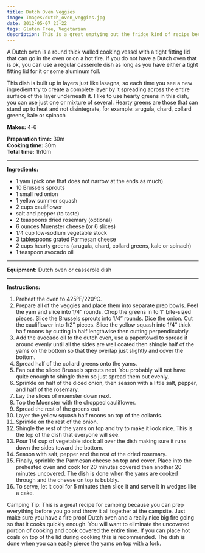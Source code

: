 ```yaml
---
title: Dutch Oven Veggies
image: Images/dutch_oven_veggies.jpg
date: 2012-05-07 23-22
tags: Gluten Free, Vegetarian
description: This is a great emptying out the fridge kind of recipe because you can use whatever veggies you have on hand. In addition to the ingredients listed, I have made this with butternut squash, kale, tomatoes, zucchini, potatoes, yellow onion, turnips, parsnips, and carrots.  It also works great with different cheese like swiss, edam, gouda and provolone.
---
```

 A Dutch oven is a round thick walled cooking vessel with a tight fitting lid that can go in the oven or on a hot fire. If you do not have a Dutch oven that is ok, you can use a regular casserole dish as long as you have either a tight fitting lid for it or some aluminum foil. 

This dish is built up in layers just like lasagna, so each time you see a new ingredient try to create a complete layer by it spreading across the entire surface of the layer underneath it. I like to use hearty greens in this dish, you can use just one or mixture of several. Hearty greens are those that can stand up to heat and not disintegrate, for example: arugula, chard, collard greens, kale or spinach

**Makes:** 4-6

**Preparation time:** 30m  
**Cooking time:** 30m  
**Total time:** 1h10m

---

**Ingredients:**

- 1 yam (pick one that does not narrow at the ends as much)
- 10 Brussels sprouts
- 1  small red onion
- 1 yellow summer squash
- 2 cups cauliflower
-  salt and pepper (to taste)
- 2  teaspoons dried rosemary (optional)
- 6 ounces Muenster cheese (or 6 slices)
- 1/4  cup low-sodium vegetable stock
- 3 tablespoons grated Parmesan cheese
- 2 cups hearty greens (arugula, chard, collard greens, kale or spinach)
- 1  teaspoon avocado oil


---

**Equipment:** Dutch oven or casserole dish 

---

**Instructions:**

1. Preheat the oven to 425ºF/220ºC.
1. Prepare all of the veggies and place them into separate prep bowls. Peel the yam and slice into 1/4” rounds. Chop the greens in to 1” bite-sized pieces. Slice the Brussels sprouts into 1/4” rounds. Dice the onion. Cut the cauliflower into 1/2” pieces. Slice the yellow squash into 1/4” thick half moons by cutting in half lengthwise then cutting perpendicularly. 
1. Add the avocado oil to the dutch oven, use a papertowel to spread it around evenly until all the sides are well coated then shingle half of the yams on the bottom so that they overlap just slightly and cover the bottom.
1. Spread half of the collard greens onto the yams.
1. Fan out the sliced Brussels sprouts next. You probably will not have quite enough to shingle them so just spread them out evenly.
1. Sprinkle on half of the diced onion, then season with a little salt, pepper, and half of the rosemary. 
1. Lay the slices of muenster down next.
1. Top the Muenster with the chopped cauliflower.
1. Spread the rest of the greens out. 
1. Layer the yellow squash half moons on top of the collards.
1. Sprinkle on the rest of the onion.
1. Shingle the rest of the yams on top and try to make it look nice. This is the top of the dish that everyone will see. 
1. Pour 1/4 cup of vegetable stock all over the dish making sure it runs down the sides toward the bottom.
1. Season with salt, pepper and the rest of the dried rosemary.
1. Finally, sprinkle the Parmesan cheese on top and cover. Place into the preheated oven and cook for 20 minutes covered then another 20 minutes uncovered. The dish is done when the yams are cooked through and the cheese on top is bubbly.
1. To serve, let it cool for 5 minutes then slice it and serve it in wedges like a cake.


Camping Tip: This is a great recipe for camping because you can prep everything before you go and throw it all together at the campsite. Just make sure you have a fire proof Dutch oven and a really nice big fire going so that it cooks quickly enough. You will want to eliminate the uncovered portion of cooking and cook covered the entire time. If you can place hot coals on top of the lid during cooking this is recommended. The dish is done when you can easily pierce the yams on top with a fork. 
